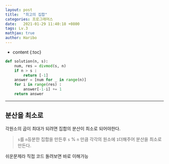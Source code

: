 ```yaml
---
layout: post
title:  "최고의 집합"
categories: 프로그래머스
date:   2021-01-29 11:40:18 +0800
tags: Lv.3
mathjax: true
author: Haribo
---
```


* content
{:toc}
```python
def solution(n, s):
    num, res = divmod(s, n)
    if n > s :
        return [-1]
    answer = [num for _ in range(n)]
    for i in range(res) :
        answer[-1-i] += 1
    return answer
```

---









## 분산을 최소로

각원소의 곱이 최대가 되려면 집합의 분산이 최소로 되어야한다.

> `s`를 `n`등분한 집합을 만든후 `s` % `n` 만큼 각각의 원소에 `1`더해주어 분산을 최소로 만든다.

쉬운문제라 직접 코드 돌려보면 바로 이해가능